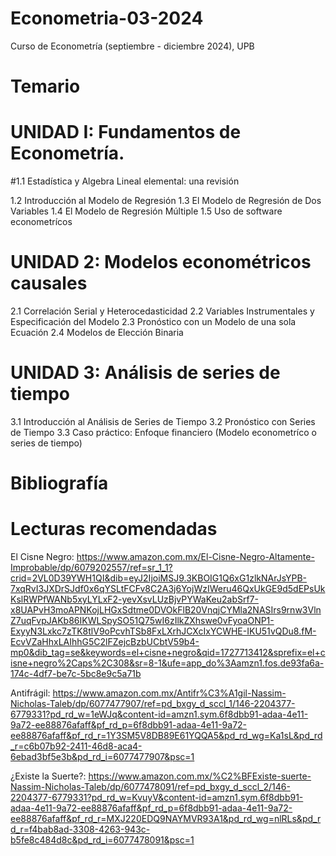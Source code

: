 # Econometria-03-2024
Curso de Econometría (septiembre - diciembre 2024), UPB

# Temario
# UNIDAD I: Fundamentos de Econometría.
#1.1 Estadística y Algebra Lineal elemental: una revisión

1.2 Introducción al Modelo de Regresión
1.3 El  Modelo de Regresión de Dos Variables
1.4 El Modelo de Regresión Múltiple
1.5 Uso de software econometrícos 

# UNIDAD 2: Modelos econométricos causales
2.1 Correlación Serial y Heterocedasticidad
2.2 Variables Instrumentales y Especificación del Modelo
2.3 Pronóstico con un Modelo de una sola Ecuación
2.4 Modelos de Elección Binaria

# UNIDAD 3: Análisis de series de tiempo
3.1 Introducción al Análisis de Series de Tiempo
3.2 Pronóstico con Series de Tiempo
3.3 Caso práctico:  Enfoque financiero (Modelo econometríco o series de tiempo) 


# Bibliografía


# Lecturas recomendadas
El Cisne Negro:  https://www.amazon.com.mx/El-Cisne-Negro-Altamente-Improbable/dp/6079202557/ref=sr_1_1?crid=2VL0D39YWH1QI&dib=eyJ2IjoiMSJ9.3KBOIG1Q6xG1zlkNArJsYPB-7xqRvI3JXDrSJdf0x6qYSLtFCFv8C2A3j6YojWzIWeru46QxUkGE9d5dEPsUkKslRWPfWANb5xyLYLxF2-yevXsvLUzBjvPYWaKeu2abSrf7-x8UAPvH3moAPNKojLHGxSdtme0DVOkFlB20VnqjCYMla2NASIrs9rnw3VlnZ7uqFvpJAKb86IKWLSpySO51Q75wI6zIlkZXhswe0vFyoaONP1-ExyyN3Lxkc7zTK8tlV9oPcvhTSb8FxLXrhJCXcIxYCWHE-IKU51vQDu8.fM-EcvVZaHhxLAIhhG5C2lFZejcBzbUCbtV59b4-mp0&dib_tag=se&keywords=el+cisne+negro&qid=1727713412&sprefix=el+cisne+negro%2Caps%2C308&sr=8-1&ufe=app_do%3Aamzn1.fos.de93fa6a-174c-4df7-be7c-5bc8e9c5a71b

Antifrágil: https://www.amazon.com.mx/Antifr%C3%A1gil-Nassim-Nicholas-Taleb/dp/6077477907/ref=pd_bxgy_d_sccl_1/146-2204377-6779331?pd_rd_w=1eWJq&content-id=amzn1.sym.6f8dbb91-adaa-4e11-9a72-ee88876afaff&pf_rd_p=6f8dbb91-adaa-4e11-9a72-ee88876afaff&pf_rd_r=1Y3SM5V8DB89E61YQQA5&pd_rd_wg=Ka1sL&pd_rd_r=c6b07b92-2411-46d8-aca4-6ebad3bf5e3b&pd_rd_i=6077477907&psc=1

¿Existe la Suerte?: https://www.amazon.com.mx/%C2%BFExiste-suerte-Nassim-Nicholas-Taleb/dp/6077478091/ref=pd_bxgy_d_sccl_2/146-2204377-6779331?pd_rd_w=KvuyV&content-id=amzn1.sym.6f8dbb91-adaa-4e11-9a72-ee88876afaff&pf_rd_p=6f8dbb91-adaa-4e11-9a72-ee88876afaff&pf_rd_r=MXJ220EDQ9NAYMVR93A1&pd_rd_wg=nlRLs&pd_rd_r=f4bab8ad-3308-4263-943c-b5fe8c484d8c&pd_rd_i=6077478091&psc=1

